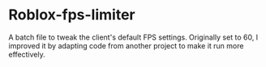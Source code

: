 # Roblox-fps-limiter
A batch file to tweak the client's default FPS settings. Originally set to 60, I improved it by adapting code from another project to make it run more effectively.
